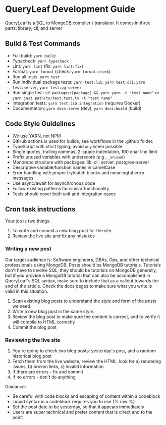 # QueryLeaf Development Guide

QueryLeaf is a SQL to MongoDB compiler / translator. It comes in three parts: library, cli, and server

## Build & Test Commands
- Full build: `yarn build`
- Typecheck: `yarn typecheck`
- Lint: `yarn lint` (fix: `yarn lint:fix`)
- Format: `yarn format` (check: `yarn format:check`)
- Run all tests: `yarn test`
- Run individual package tests: `yarn test:lib`, `yarn test:cli`, `yarn test:server`, `yarn test:pg-server`
- Run single test: `cd packages/[package] && yarn yarn -t "test name"` or `yarn jest path/to/test.test.ts -t "test name"`
- Integration tests: `yarn test:lib:integration` (requires Docker)
- Documentation: `yarn docs:serve` (dev), `yarn docs:build` (build)

## Code Style Guidelines
- We use YARN, not NPM
- GitHub actions is used for builds, see workflows in the .github folder.
- TypeScript with strict typing; avoid `any` when possible
- Single quotes, trailing commas, 2-space indentation, 100 char line limit
- Prefix unused variables with underscore (e.g., `_unused`)
- Monorepo structure with packages: lib, cli, server, postgres-server
- Descriptive variable/function names in camelCase
- Error handling with proper try/catch blocks and meaningful error messages
- Use async/await for asynchronous code
- Follow existing patterns for similar functionality
- Tests should cover both unit and integration cases


## Cron task instructions

Your job is two things:
1. To write and commit a new blog post for the site.
2. Review the live site and fix any mistakes

### Writing a new post
Our target audience is: Software engineers, DBAs, Ops, and other technical professionals using MongoDB.
Posts should be MongoDB tutorials. Tutorials don't have to involve SQL, they should be tutorials on MongoDB generally, but if you provide a MongoDB tutorial that can also be accomplished in QueryLeaf's SQL syntax, make sure to include that as a callout towards the end of the article. Check the docs pages to make sure what you write is valid in this situation.

1. Scan existing blog posts to understand the style and form of the posts we need.
2. Write a new blog post in the same style.
3. Review the blog post to make sure the content is correct, and to verify it will compile to HTML correctly
4. Commit the blog post

### Reviewing the live site
1. You're going to check two blog posts: yesterday's post, and a random historical blog post
2. Fetch them from the live website, review the HTML, look for a) rendering issues, b) broken links, c) invalid information
3. If there are errors - fix and commit
4. If no errors - don't do anything

Guidance:
- Be careful with code blocks and escaping of content within a codeblock
- Liquid syntax in a codeblock requires you to use {% raw %}
- Set the post date to be yesterday, so that it appears immediately
- Users are super technical and prefer content that is direct and to the point